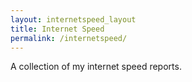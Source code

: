 ```yaml
---
layout: internetspeed_layout
title: Internet Speed
permalink: /internetspeed/
---
```


A collection of my internet speed reports.

